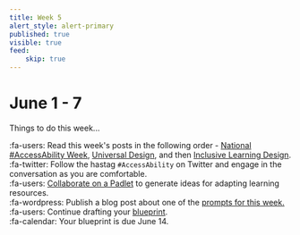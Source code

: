 ```yaml
---
title: Week 5
alert_style: alert-primary
published: true
visible: true
feed:
    skip: true
---
```


# June 1 - 7
Things to do this week...

:fa-users: Read this week's posts in the following order - [National #AccessAbility Week](https://edtechuvic.ca/edci335/national-accessability-week/), [Universal Design](https://edtechuvic.ca/edci335/universal-design/), and then [Inclusive Learning Design](https://edtechuvic.ca/edci335/inclusive-learning-design/).  
:fa-twitter: Follow the hastag `#AccessAbility` on Twitter and engage in the conversation as you are comfortable.  
:fa-users: [Collaborate on a Padlet](https://padlet.com/hjamessd61/isqqid0ekt5dbp54) to generate ideas for adapting learning resources.  
:fa-wordpress: Publish a blog post about one of the [prompts for this week.](https://edtechuvic.ca/edci335/prompt-inclusive-design/)     
:fa-users: Continue drafting your [blueprint](https://edtechuvic.ca/edci335/learning-design-blueprint/).  
:fa-calendar: Your blueprint is due June 14.
